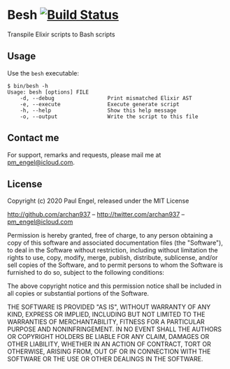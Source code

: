 # Besh [![Build Status](https://travis-ci.org/archan937/besh.svg?branch=master)](http://travis-ci.org/archan937/besh)

Transpile Elixir scripts to Bash scripts

## Usage

Use the `besh` executable:

```
$ bin/besh -h
Usage: besh [options] FILE
    -d, --debug                 Print mismatched Elixir AST
    -e, --execute               Execute generate script
    -h, --help                  Show this help message
    -o, --output                Write the script to this file
```

## Contact me

For support, remarks and requests, please mail me at [pm_engel@icloud.com](mailto:pm_engel@icloud.com).

## License

Copyright (c) 2020 Paul Engel, released under the MIT License

http://github.com/archan937 – http://twitter.com/archan937 – [pm_engel@icloud.com](mailto:pm_engel@icloud.com)

Permission is hereby granted, free of charge, to any person obtaining a copy of this software and associated documentation files (the "Software"), to deal in the Software without restriction, including without limitation the rights to use, copy, modify, merge, publish, distribute, sublicense, and/or sell copies of the Software, and to permit persons to whom the Software is furnished to do so, subject to the following conditions:

The above copyright notice and this permission notice shall be included in all copies or substantial portions of the Software.

THE SOFTWARE IS PROVIDED "AS IS", WITHOUT WARRANTY OF ANY KIND, EXPRESS OR IMPLIED, INCLUDING BUT NOT LIMITED TO THE WARRANTIES OF MERCHANTABILITY, FITNESS FOR A PARTICULAR PURPOSE AND NONINFRINGEMENT. IN NO EVENT SHALL THE AUTHORS OR COPYRIGHT HOLDERS BE LIABLE FOR ANY CLAIM, DAMAGES OR OTHER LIABILITY, WHETHER IN AN ACTION OF CONTRACT, TORT OR OTHERWISE, ARISING FROM, OUT OF OR IN CONNECTION WITH THE SOFTWARE OR THE USE OR OTHER DEALINGS IN THE SOFTWARE.
